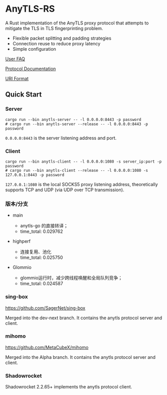 # AnyTLS-RS

A Rust implementation of the AnyTLS proxy protocol that attempts to mitigate the TLS in TLS fingerprinting problem.

- Flexible packet splitting and padding strategies
- Connection reuse to reduce proxy latency
- Simple configuration

[User FAQ](./docs/faq.md)

[Protocol Documentation](./docs/protocol.md)

[URI Format](./docs/uri_scheme.md)

## Quick Start

### Server

```shell
cargo run --bin anytls-server -- -l 0.0.0.0:8443 -p password
# cargo run --bin anytls-server --release -- -l 0.0.0.0:8443 -p password
```

`0.0.0.0:8443` is the server listening address and port.

### Client

```shell
cargo run --bin anytls-client -- -l 0.0.0.0:1080 -s server_ip:port -p password
# cargo run --bin anytls-client --release -- -l 0.0.0.0:1080 -s 127.0.0.1:8443 -p password
```

`127.0.0.1:1080` is the local SOCKS5 proxy listening address, theoretically supports TCP and UDP (via UDP over TCP transmission).


### 版本/分支

- main
  - anytls-go 的直接转译；
  - time_total:  0.029762

- highperf
  - 连接复用、池化
  - time_total:  0.025750

- Glommio
  - glommio运行时，减少跨线程唤醒和全局队列竞争；
  - time_total:  0.024587


### sing-box

https://github.com/SagerNet/sing-box

Merged into the dev-next branch. It contains the anytls protocol server and client.

### mihomo

https://github.com/MetaCubeX/mihomo

Merged into the Alpha branch. It contains the anytls protocol server and client.

### Shadowrocket

Shadowrocket 2.2.65+ implements the anytls protocol client.
